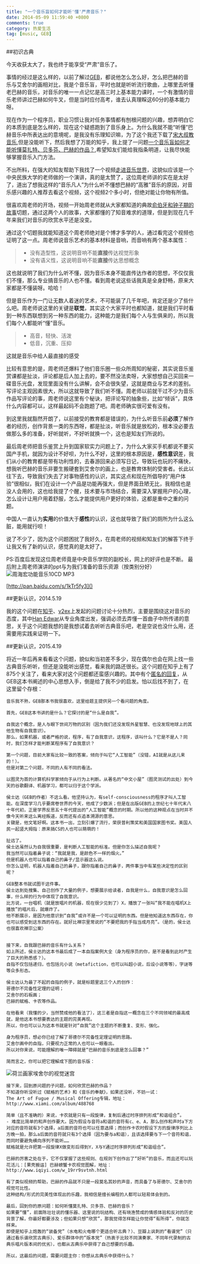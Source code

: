 ```yaml
---
title: "一个音乐盲如何才能听'懂'严肃音乐？"
date: 2014-05-09 11:59:40 +0800
comments: true
category: 热爱生活
tag: [music, GEB]
---
```


##初识古典

今天收获太大了，我也终于能享受“严肃”音乐了。

事情的经过是这么样的，以前了解过[GEB][]，都说他怎么怎么好，怎么把巴赫的音乐与艾舍尔的画相对比，我是个音乐盲，平时也就是听听流行歌曲，上哪里去听懂老巴赫的音乐，对音乐的唯一一点记忆是高三时上基本能力课时，一个有激情的音乐老师讲过巴赫如何牛叉，但是当时应付高考，谁去认真理睬这60分的基本能力呀。

现在作为一个程序员，职业习惯让我对任务事情都有刨根问题的兴趣，想弄明白它的本质到底是怎么样的，现在这个疑惑跑到了音乐身上。为什么我就不能“听懂”巴赫音乐中所表达出的意境呢，是我没有乐理知识嘛，为了这个我还下载了[宋大叔教音乐][songdashu],但是没能听下，然后我想了万能的知乎，我上提了一问题[一个音乐盲如何才能听懂莫扎特、贝多芬、巴赫的作品？][zhihu],希望知友们能给我指条明道，让我尽快能够掌握音乐入门方法。

不出所料，在强大的知友帮助下我找了一个视频[走进音乐世界][goto-music]，这貌似应该是一个中央民族大学的老师做的一个演讲，真的是太赞了，这位周老师讲的实在是太好了，道出了想我这样的“音乐凡人”为什么听不懂想巴赫的“高雅”音乐的原因，对音乐感兴趣的人推荐去看这个视频，这个视频2个多小时，但绝对能让你物有所值。

很喜欢周老师的开场，视频一开始周老师就从大家都知道的典故[俞伯牙和钟子期的故事][gaoshanliushui]切题，通过这两个人的故事，大家都懂的了知音难求的道理，但是到现在几千年来我们对音乐的欣赏水平还是没变。 

通过这个切题我就能知道这个周老师绝对是个博才多学的人，通过看完这个视频也证明了这一点。周老师说音乐艺术的基本材料是音响，而音响有两个基本属性：

>- 没有造型性，这说明音响不能**直接**传达视觉形象
>- 没有语义性，这说明音响不能**直接**传达思想概念

 这也就说明了我们为什么听不懂，因为音乐本身不能直传达作者的思想，不仅仅我们不懂，那么专业搞音乐的人也不懂。看到周老说这些话我真是全身舒畅，原来大家都是不懂装呀。哈哈！

但是音乐作为一门让无数人着迷的艺术，不可能装了几千年吧，肯定还是少了些什么吧。周老师说这里的关键是**联觉**，其实这个大家平时也都知道，就是我们平时看到一种东西联想到另一种东西的能力，这种能力是我们每个人与生俱来的，所以我们每个人都能听“懂”音乐。

>- 高音，轻快、活泼
>- 低音，沉重、压抑

这就是音乐中给人最直接的感受

比较有意思的是，周老师还爆料了他们音乐圈一些众所周知的秘密，其实说音乐鉴赏课都是扯淡，评论都是后人加上去的，要不然没法卖呀，大家想想自己买回来一碟音乐光盘，发现里面没有什么讲解，会不会很失望，这就是商业与艺术的差别。写评论主观因素很大，所以这就导致了我们听不懂。周老师以前就干过不少为音乐作品写评论的事，周老师说这里有个秘诀，把评论写的抽象些，比如“倾诉”，具体什么内容都可以，这样最起码不会跑题了吧。周老师确实很可爱有没有。

到这里我就豁然开朗了，以前接受的教育都是错误的，为什么听音乐前**必须**了解作者的经历，创作背景一类的东西呀，都是扯淡，听音乐就是放松的，根本没必要去做那么多的准备，好听就听，不好听就换一个，这也是知友们所说的。

最后周老师把音乐鉴赏上升到国家软实力问题上了，为什么大家买手机都说不要买国产手机，就因为设计不好呗，为什么不好，这里的根本原因是，**感性意识**差，我们从小的教育都是带有功利性的，去春游回来必须写日记，导致玩也玩的不痛快，想我听巴赫的音乐非要生搬硬套到艾舍尔的画上，也是教育体制的受害者。长此以往下去，导致我们失去了对事物感性的认识，其实这点和现在所倡导的“用户体验”很相似，我们在设计一个产品是功能再强大，但是界面丑陋无比，我相信也是没人会用的，这也给我提了个醒，技术要与市场结合，需要深入掌握用户的心理，怎么设计让用户用着舒服，怎么才能提供用户更好的体验，这都是重中之重的问题。

中国人一直认为**实用**的价值大于**感性**的认识，这也就导致了我们的厕所为什么这么脏，能用就行呗！

说了不少了，因为这个问题困扰了我好久，在周老师的视频和知友们的解答下终于让我又有了新的认识，感觉真的是太好了。

PS:百度后发现这位周老师竟是中央音乐学院的副校长，网上的好评也是不断。
最后附上周老师演讲的ppt与为我们准备的音乐资源（按类别分好）
<img src="http://img03.taobaocdn.com/imgextra/i3/581166664/TB2m4K_apXXXXX5XXXXXXXXXXXX_!!581166664.png" alt="周海宏功能音乐10CD MP3"/>

[http://pan.baidu.com/s/1kTr5fy3]()

##更新认识，2014.5.19

我的这个问题在[知乎][zhihu]、[v2ex](http://v2ex.com/t/111959)上发起的问题讨论十分热烈，主要是围绕这对音乐的态度，其中[Han Edwar][han-edwar]从专业角度出发，强调必须去弄懂一首曲子中所传递的意思，关于这个问题我想的是我想试着去听听古典音乐吧，老是空说也没什么用，还需要用实践来证明一下。

##更新认识，2015.4.19

将近一年后再来看看这个问题，貌似和当初差不多少，现在偶尔也会在网上找一些古典音乐听听，但还是没能听出感觉，看来我的路还很长。这个问题在知乎上有了875个关注了，看来大家对这个问题都还蛮感兴趣的。其中有个[匿名的回复](http://www.zhihu.com/question/23698905/answer/34179234)，从GEB这本书阐述的中心思想入手，倒是给了我不少的启发。怕以后找不到了，在这里留个存根：

    音乐我不熟，GEB那本书我很喜欢，这里给题主提供另一个看问题的角度。

    首先，GEB这本书讲的是什么？它探讨的是“什么是自我”。

    自我这个概念，是人与眼下世间万物的区别（因为我们还没发现外星智慧、也没发现地球上的其他生物有自我意识）。
    那么，如果机器，或者严格的说，程序，有了自我意识，这程序，该叫什么？它是不是人？同时，我们怎样才能判断某程序有了自我意识？

    第一个问题，目前大家有比较一致的答案，倾向于叫它“人工智能”（没错，AI就是从这儿来的！）。
    但是对第二个问题，不同的人有不同的看法。

    以图灵为首的计算机科学家倾向于从行为上判断。从著名的“中文小屋”（图灵测试的出处）到今天的谷歌翻译、机器学习，都可以归于这个学派。

    侯士达（GEB的作者）不这么看。他坚持认为，有self-consciousness的程序才叫人工智能。在深度学习几乎要席卷世界的今天，他成了少数派；但是在出版GEB的上世纪七十年代末八十年代初，正是学界反思五十年代提出的“人工智能”概念的时期。所以他的这种观点在当时并不像今天听来这么离经叛道，反而还有点追本溯源的意思。
    关键是，他文笔好啊。这本书一出，立刻引爆了流行，荣获普利策奖和美国国家图书奖。美国人民一起竖大拇指：原来搞CS的人也可以萌萌的！

    扯远了。
    侯士达虽然认为自我很重要，是判断人工智能的标准。但是你怎么描述自我呢？
    我当然可以指着鼻子说：“我就是我，是颜色不一样的烟火。”
    但是机器人也可以指着自己的鼻子/显示器这么说。
    你怎么证明，机器人指着自己的鼻子，跟你指着自己的鼻子，两件事当中有某些决定性的区别呢？

    GEB整本书就试图干这件事。
    侯士达到处搜集、自己创作了大量的例子，想要展示给读者，自我是什么，自我意识是怎么回事，什么样的行为中体现了自我意识。
    比方说，一台唱机（就是放唱片的机器，现在很少见到了）X，播放了一张叫“我不能在唱机X上播放”的唱片后，就爆炸了。
    他不断展示，是因为他意识到“自我”或许不是一个可以证明的东西。但是他知道这东西存在，你也可以感受到这东西的存在。就好比禅宗里常说的“不要把我的手指当成月亮”。（是的，侯士达也很喜欢禅宗公案）


    接下来，自我跟巴赫的音乐有什么关系？
    如上所述，侯士达的这本书最后成了一本自指案例大全（身为程序员的你，是不是看到此时产生了巨大的熟悉感？）。
    自指不仅包括递归，也包括元小说（metafiction，也可以叫超小说，后设小说等等），字谜等等众多形态。

    侯士达认为最了不起的自指的例子，就是标题里这三个人的创作：
    哥德尔不完备性定理的证明；
    艾舍尔的石板画；
    巴赫的赋格、卡农等作品。

    在他看来（我懂的少，当然赞成他的看法了），这三者是自指这一概念在三个不同领域的最高成就，是他这本书想要表达的主题的完美再现。
    所以，你也可以认为这本书就是针对“自我”这个主题的不断重复、变形、强化。

    身为程序员，想必你已经了解了哥德尔不完备性定理证明的思路。
    艾舍尔画中的自指，只要视力正常的人也可以一眼看出。
    所以对你来说，可能理解的唯一障碍就是“巴赫的音乐到底是怎么回事？”

    简而言之，你可以把它理解成下图的音乐版：

![荷兰画家埃舍尔的视觉迷宫](http://img04.taobaocdn.com/imgextra/i4/581166664/TB2J1Y2cpXXXXc_XXXXXXXXXXXX_!!581166664.jpg)

    接下来，回到原问题的子问题，如何欣赏巴赫的作品？
    不知道你听没听过《赋格的艺术》和《音乐的奉献》，如果还没听，不妨一试：
    The Art of Fugue / Musical Offering专辑，地址：http://www.xiami.com/album/488768

    简单（且不准确的）来说，卡农就是只有一段旋律，复制后通过时序排列形成“和谐组合”。
    - 难度比简单的和声创作要大。因为假设与音符a和谐的音符有c、e、A，那么创作和声时a下方对应的音符就有3个选择，a后面的音符也可以任意选择；而创作卡农时假设下方的旋律序列比上方晚一拍，那么a后面的音符就只有3个选择（因为要与a和谐），且该选择要与下一个音符和谐，而同时要避免横向序列不能听……
    赋格就是允许把第一段旋律X做变形后得到Y，X与Y通过时序排列形成“和谐组合”。

    巴赫的厉害之处在于，它不仅掌握了这些规则、在规则下创作出了“好听”的音乐，而且还可以玩花活儿：[果壳搬运] 巴赫螃蟹卡农视觉图解，地址：http://www.iqiyi.com/w_19rr9svtnh.html

    有了类似视频的帮助，巴赫的作品就不只是一段莫名其妙的声音，而具备了与哥德尔、艾舍尔的视觉可比性。
    这种结构/形式的完美性体现出的乐趣，我相信是擅长编程的人都可以轻易体会到的。

    最后，回到你的原问题：如何听懂莫扎特、贝多芬、巴赫的音乐？
    如果要“懂”，前面陈壮壮说的懂乐器、这里说的玩结构、还有晓渔赞成的情感体验和反对的历史背景了解，你最好都要涉及；但如果只想“欣赏”，那我觉得怎样能让你觉得“有所得”，你就怎样来。
    即使是知乎上炮轰的“装备党”（水电和火电哪个更适合听古典？）、豆瓣上讽刺的“看谱党”（只通过看乐谱欣赏古典乐）、爱乐群体中的“版本党”（热衷于比较不同演奏家、不同年代录制的古典乐唱片版本间的优劣），也都从古典乐中获得了自己想要的乐趣。

    所以，这最后的问题，需要问题主你：你想从古典乐中获得什么？



[GEB]: http://book.douban.com/subject/1291204/
[songdashu]: http://www.56.com/w43/album-aid-8156170.html
[zhihu]: http://www.zhihu.com/question/23698905
[goto-music]: http://www.tudou.com/programs/view/6ULRRxqmBFM/
[gaoshanliushui]: http://baike.baidu.com/view/42504.htm?fr=aladdin#2
[han-edwar]: http://www.zhihu.com/people/han-edward
